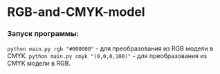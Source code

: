 # RGB-and-CMYK-model

### Запуск программы:

`python main.py rgb "#000000"` - для преобразования из RGB модели в CMYK.
`python main.py cmyk "(0,0,0,100)"` - для преобразования из CMYK модели в RGB.
